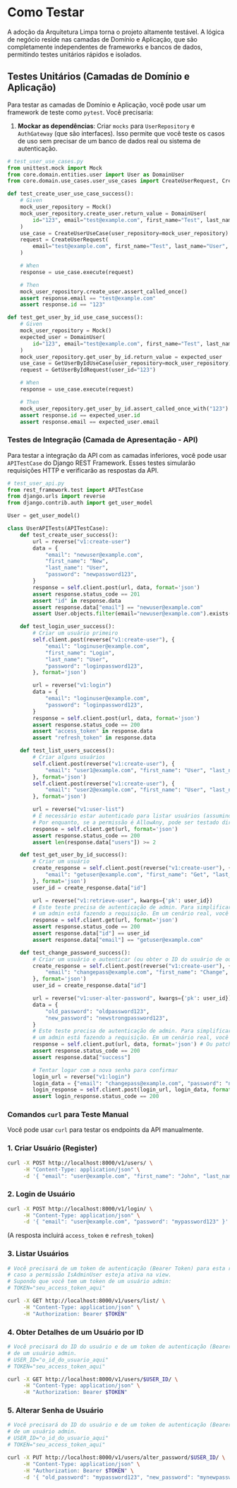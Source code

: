 # Como Testar

A adoção da Arquitetura Limpa torna o projeto altamente testável. A lógica de negócio reside nas camadas de Domínio e Aplicação, que são completamente independentes de frameworks e bancos de dados, permitindo testes unitários rápidos e isolados.

## Testes Unitários (Camadas de Domínio e Aplicação)

Para testar as camadas de Domínio e Aplicação, você pode usar um framework de teste como `pytest`. Você precisaria:

1. **Mockar as dependências**: Criar `mocks` para `UserRepository` e `AuthGateway` (que são interfaces). Isso permite que você teste os casos de uso sem precisar de um banco de dados real ou sistema de autenticação.

```python
# test_user_use_cases.py
from unittest.mock import Mock
from core.domain.entities.user import User as DomainUser
from core.domain.use_cases.user_use_cases import CreateUserRequest, CreateUserUseCase, GetUserByIdRequest, GetUserByIdUseCase

def test_create_user_use_case_success():
    # Given
    mock_user_repository = Mock()
    mock_user_repository.create_user.return_value = DomainUser(
        id="123", email="test@example.com", first_name="Test", last_name="User"
    )
    use_case = CreateUserUseCase(user_repository=mock_user_repository)
    request = CreateUserRequest(
        email="test@example.com", first_name="Test", last_name="User", password="password123"
    )

    # When
    response = use_case.execute(request)

    # Then
    mock_user_repository.create_user.assert_called_once()
    assert response.email == "test@example.com"
    assert response.id == "123"

def test_get_user_by_id_use_case_success():
    # Given
    mock_user_repository = Mock()
    expected_user = DomainUser(
        id="123", email="test@example.com", first_name="Test", last_name="User"
    )
    mock_user_repository.get_user_by_id.return_value = expected_user
    use_case = GetUserByIdUseCase(user_repository=mock_user_repository)
    request = GetUserByIdRequest(user_id="123")

    # When
    response = use_case.execute(request)

    # Then
    mock_user_repository.get_user_by_id.assert_called_once_with("123")
    assert response.id == expected_user.id
    assert response.email == expected_user.email
```

### Testes de Integração (Camada de Apresentação - API)

Para testar a integração da API com as camadas inferiores, você pode usar `APITestCase` do Django REST Framework. Esses testes simularão requisições HTTP e verificarão as respostas da API.

```python
# test_user_api.py
from rest_framework.test import APITestCase
from django.urls import reverse
from django.contrib.auth import get_user_model

User = get_user_model()

class UserAPITests(APITestCase):
    def test_create_user_success():
        url = reverse("v1:create-user")
        data = {
            "email": "newuser@example.com",
            "first_name": "New",
            "last_name": "User",
            "password": "newpassword123",
        }
        response = self.client.post(url, data, format='json')
        assert response.status_code == 201
        assert "id" in response.data
        assert response.data["email"] == "newuser@example.com"
        assert User.objects.filter(email="newuser@example.com").exists()

    def test_login_user_success():
        # Criar um usuário primeiro
        self.client.post(reverse("v1:create-user"), {
            "email": "loginuser@example.com",
            "first_name": "Login",
            "last_name": "User",
            "password": "loginpassword123",
        }, format='json')

        url = reverse("v1:login")
        data = {
            "email": "loginuser@example.com",
            "password": "loginpassword123",
        }
        response = self.client.post(url, data, format='json')
        assert response.status_code == 200
        assert "access_token" in response.data
        assert "refresh_token" in response.data

    def test_list_users_success():
        # Criar alguns usuários
        self.client.post(reverse("v1:create-user"), {
            "email": "user1@example.com", "first_name": "User", "last_name": "One", "password": "password123"
        }, format='json')
        self.client.post(reverse("v1:create-user"), {
            "email": "user2@example.com", "first_name": "User", "last_name": "Two", "password": "password123"
        }, format='json')

        url = reverse("v1:user-list")
        # É necessário estar autenticado para listar usuários (assumindo IsAdminUser ou similar)
        # Por enquanto, se a permissão é AllowAny, pode ser testado diretamente.
        response = self.client.get(url, format='json')
        assert response.status_code == 200
        assert len(response.data["users"]) >= 2

    def test_get_user_by_id_success():
        # Criar um usuário
        create_response = self.client.post(reverse("v1:create-user"), {
            "email": "getuser@example.com", "first_name": "Get", "last_name": "User", "password": "getuser123"
        }, format='json')
        user_id = create_response.data["id"]

        url = reverse("v1:retrieve-user", kwargs={'pk': user_id})
        # Este teste precisa de autenticação de admin. Para simplificar, vamos assumir que
        # um admin está fazendo a requisição. Em um cenário real, você autenticaria o admin.
        response = self.client.get(url, format='json')
        assert response.status_code == 200
        assert response.data["id"] == user_id
        assert response.data["email"] == "getuser@example.com"

    def test_change_password_success():
        # Criar um usuário e autenticar (ou obter o ID do usuário de outra forma)
        create_response = self.client.post(reverse("v1:create-user"), {
            "email": "changepass@example.com", "first_name": "Change", "last_name": "Pass", "password": "oldpassword123"
        }, format='json')
        user_id = create_response.data["id"]

        url = reverse("v1:user-alter-password", kwargs={'pk': user_id})
        data = {
            "old_password": "oldpassword123",
            "new_password": "newstrongpassword123",
        }
        # Este teste precisa de autenticação de admin. Para simplificar, vamos assumir que
        # um admin está fazendo a requisição. Em um cenário real, você autenticaria o admin.
        response = self.client.put(url, data, format='json') # Ou patch
        assert response.status_code == 200
        assert response.data["success"]

        # Tentar logar com a nova senha para confirmar
        login_url = reverse("v1:login")
        login_data = {"email": "changepass@example.com", "password": "newstrongpassword123"}
        login_response = self.client.post(login_url, login_data, format='json')
        assert login_response.status_code == 200
```

### Comandos `curl` para Teste Manual

Você pode usar `curl` para testar os endpoints da API manualmente.

### 1. Criar Usuário (Register)

```bash
curl -X POST http://localhost:8000/v1/users/ \
     -H "Content-Type: application/json" \
     -d '{ "email": "user@example.com", "first_name": "John", "last_name": "Doe", "password": "mypassword123" }'
```

### 2. Login de Usuário

```bash
curl -X POST http://localhost:8000/v1/login/ \
     -H "Content-Type: application/json" \
     -d '{ "email": "user@example.com", "password": "mypassword123" }'
```

(A resposta incluirá `access_token` e `refresh_token`)

### 3. Listar Usuários

```bash
# Você precisará de um token de autenticação (Bearer Token) para esta requisição,
# caso a permissão IsAdminUser esteja ativa na view.
# Supondo que você tem um token de um usuário admin:
# TOKEN="seu_access_token_aqui"

curl -X GET http://localhost:8000/v1/users/list/ \
     -H "Content-Type: application/json" \
     -H "Authorization: Bearer $TOKEN"
```

### 4. Obter Detalhes de um Usuário por ID

```bash
# Você precisará do ID do usuário e de um token de autenticação (Bearer Token)
# de um usuário admin.
# USER_ID="o_id_do_usuario_aqui"
# TOKEN="seu_access_token_aqui"

curl -X GET http://localhost:8000/v1/users/$USER_ID/ \
     -H "Content-Type: application/json" \
     -H "Authorization: Bearer $TOKEN"
```

### 5. Alterar Senha de Usuário

```bash
# Você precisará do ID do usuário e de um token de autenticação (Bearer Token)
# de um usuário admin.
# USER_ID="o_id_do_usuario_aqui"
# TOKEN="seu_access_token_aqui"

curl -X PUT http://localhost:8000/v1/users/alter_password/$USER_ID/ \
     -H "Content-Type: application/json" \
     -H "Authorization: Bearer $TOKEN" \
     -d '{ "old_password": "mypassword123", "new_password": "mynewpassword456" }'
```
